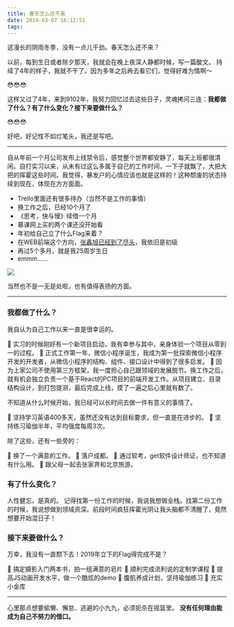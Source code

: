 ```yaml
---
title: 春天怎么还不来
date: 2019-03-07 16:12:51
tags:
---
```

这漫长的阴雨冬季，没有一点儿干劲。春天怎么还不来？
<!-- more -->

以前，每到生日或者除夕那天，我就会在晚上夜深人静都时候，写一篇酸文。
持续了4年的样子，我就不干了。因为多年之后再去看它们，觉得好难为情啊～

😳😳😳

这样又过了4年，来到9102年，我努力回忆过去这些日子，灵魂拷问三连：**我都做了什么？有了什么变化？接下来要做什么？**

😳😳😳

好吧，好记性不如烂笔头，我还是写吧。

---

自从年前一个月公司发布上线禁令后，感觉整个世界都安静了，每天上班都很清闲。自打实习以来，从未有过这么多属于自己的工作时间，一下子就飘了，大把大把的挥霍这些时间。我觉得，暴发户的心情应该也就是这样的！这种颓废的状态持续到现在，体现在方方面面。

- Trello里面还有很多待办（当然不是工作的事情）
- 换工作之后，已经10个月了
- 《思考，快与慢》续借一个月
- 慕课网上买的两个课还没开始看
- 年初给自己立了什么Flag来着？
- 在WEB前端这个方向，[张鑫旭已经到了尽头][fe-end]，我依旧是初级
- 再过5个多月，就是我25周岁生日
- emmm……

![](a.gif)

当然也不是一无是处啦，也有值得表扬的方面。

---

### 我都做了什么？

我自认为自己工作以来一直是很幸运的。

🌟 实习的时候刚好有一个新项目启动，我有幸参与其中，亲身体验一个项目从零到一的过程。
🌟 正式工作第一年，微信小程序诞生，我成为第一批探索微信小程序开发的开发者，从微信小程序的结构、组件、接口设计中得到了很多启发。
🌟 因为上家公司不使用第三方框架，我一度担心自己跟领域的发展脱节。换工作之后，就有机会独立负责一个基于React的PC项目的前端开发工作。从项目建立、目录结构设计，到打包提测，最后完成上线，摸了一遍之后心里就有数了。

不知道从什么时候开始，我已经可以长时间去做一件有意义的事情了。

🌟 坚持学习英语400多天，虽然还没有达到目标要求，但一直是在进步的。
🌟 坚持练习瑜伽半年，平均强度每周3次。

除了这些，还有一些旁的：

🌟 换了一个满意的工作。
🌟 落户成都。
🌟 通过软考，get软件设计师证，也不知道有什么用。
🌟 跟父母一起去张家界和北京旅游。

### 有了什么变化？

人性健忘，是真的。
记得找第一份工作的时候，我说我想做全栈。找第二份工作的时候，我说想做到领域资深。前段时间疯狂挥霍光阴让我头脑都不清醒了，竟然想要开始混日子！

### 接下来要做什么？

万幸，我没有一直颓下去！2019年立下的Flag得完成不是？

🚩 搞定摄影入门两本书，拍一组满意的皂片
🚩 顺利完成流利说的定制学课程
🚩 提高JS动画开发水平，做一个酷炫的demo
🚩 腹肌养成计划，坚持瑜伽练习
🚩 充实小金库

---

心里那点想要偷懒、懈怠、逃避的小九九，必须扼杀在摇篮里。
**没有任何理由能成为自己不努力的借口。**

[fe-end]: https://www.zhangxinxu.com/life/2019/03/fe-end/
